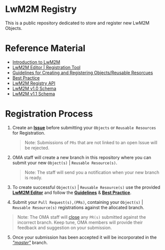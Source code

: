 # LwM2M Registry
This is a public repository dedicated to store and register new LwM2M Objects.

# Reference Material
  * [Introduction to LwM2M](https://wiki.openmobilealliance.org/display/TOOL/Introduction+to+LightweightM2M)
  * [LwM2M Editor | Registration Tool](http://devtoolkit.openmobilealliance.org/OEditor/Legal?back=default.aspx)
  * [Guidelines for Creating and Registering Objects/Reusable Resorcues](http://www.openmobilealliance.org/documents/whitepapers/OMA-ORG-Guidelines_Creation_Registration_LwM2M_Objects_Resources-V1_0-20180209-A.pdf)
  * [Best Practice](https://wiki.openmobilealliance.org/display/TOOL/LwM2M+Best+Practice)
  * [LwM2M Registry API](https://wiki.openmobilealliance.org/display/TOOL/Registry+API)
  * [LwM2M v1.0 Schema](http://www.openmobilealliance.org/tech/profiles/LWM2M.xsd)
  * [LwM2M v1.1 Schema](http://www.openmobilealliance.org/tech/profiles/LWM2M-v1_1.xsd)
  
# Registration Process  

1. Create an **[Issue](https://github.com/OpenMobileAlliance/lwm2m-registry)** before submitting your ```Objects``` or ```Reusable Resources``` for Registration.

    > Note: Submissions of ```PRs``` that are not linked to an open Issue will be rejected.
2. OMA staff will create a new branch in this repository where you can submit your new ```Object(s)``` | ```Reusable Resource(s)```.
   
   > Note: The staff will send you a notification when your new branch is ready.
   
3. To create successful ```Object(s)``` | ```Reusable Resource(s)``` use the provided **[LwM2M Editor](http://devtoolkit.openmobilealliance.org/OEditor/Legal?back=default.aspx)** and follow the **[Guidelines](http://www.openmobilealliance.org/documents/whitepapers/OMA-ORG-Guidelines_Creation_Registration_LwM2M_Objects_Resources-V1_0-20180209-A.pdf)** & **[Best Practice](https://wiki.openmobilealliance.org/display/TOOL/LwM2M+Best+Practice)**.   
   
4. Submit your ```Pull Request(s),(PRs)```, containing your ```Object(s)``` | ```Reusable Resource(s)``` registrations against the allocated branch.
  
  > Note: The OMA staff will [close]() any ```PR(s)``` submitted against the incorrect branch. 
  >       Keep tune, OMA members will provide their feedback and suggestion on your submission.
  
5. Once your submission has been accepted it will be incorporated in the *["master"](https://github.com/OpenMobileAlliance/lwm2m-registry/tree/master)* branch.  




